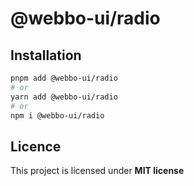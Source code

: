 # @webbo-ui/radio



## Installation

```bash
pnpm add @webbo-ui/radio
# or
yarn add @webbo-ui/radio
# or
npm i @webbo-ui/radio
```

## Licence

This project is licensed under **MIT license**